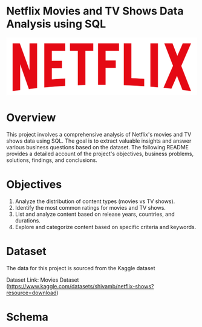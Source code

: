 # Netflix Movies and TV Shows Data Analysis using SQL

![Netflix logo](https://github.com/DataWithGanesh/Netflix_SQL_Project/blob/main/logo.png) 

# Overview

This project involves a comprehensive analysis of Netflix's movies and TV shows data using SQL. The goal is to extract valuable insights and answer various business questions based on the dataset. The following README provides a detailed account of the project's objectives, business problems, solutions, findings, and conclusions.

# Objectives

1. Analyze the distribution of content types (movies vs TV shows).
2. Identify the most common ratings for movies and TV shows.
3. List and analyze content based on release years, countries, and durations.
4. Explore and categorize content based on specific criteria and keywords.

# Dataset
The data for this project is sourced from the Kaggle dataset

Dataset Link: Movies Dataset (https://www.kaggle.com/datasets/shivamb/netflix-shows?resource=download)

# Schema


